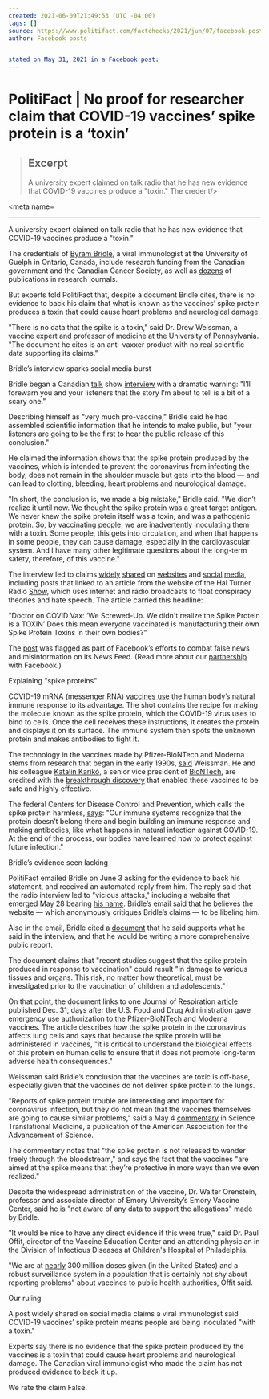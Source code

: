 ```yaml
---
created: 2021-06-09T21:49:53 (UTC -04:00)
tags: []
source: https://www.politifact.com/factchecks/2021/jun/07/facebook-posts/no-proof-researcher-claim-covid-19-vaccines-spike-/
author: Facebook posts


stated on May 31, 2021 in a Facebook post:
---
```


# PolitiFact | No proof for researcher claim that COVID-19 vaccines’ spike protein is a ‘toxin’

> ## Excerpt
> A university expert claimed on talk radio that he has new evidence that COVID-19 vaccines produce a "toxin." The credent/>
  
  

  
  
  <meta name=

---
A university expert claimed on talk radio that he has new evidence that COVID-19 vaccines produce a "toxin."

The credentials of [Byram Bridle](https://ovc.uoguelph.ca/pathobiology/people/faculty/Byram-W-Bridle), a viral immunologist at the University of Guelph in Ontario, Canada, include research funding from the Canadian government and the Canadian Cancer Society, as well as [dozens](https://pubmed.ncbi.nlm.nih.gov/?term=%27%27bridle%20b%27%27) of publications in research journals.

But experts told PolitiFact that, despite a document Bridle cites, there is no evidence to back his claim that what is known as the vaccines’ spike protein produces a toxin that could cause heart problems and neurological damage.

"There is no data that the spike is a toxin," said Dr. Drew Weissman, a vaccine expert and professor of medicine at the University of Pennsylvania. "The document he cites is an anti-vaxxer product with no real scientific data supporting its claims."

Bridle’s interview sparks social media burst

Bridle began a Canadian [talk](https://globalnews.ca/toronto/program/on-point-with-alex-pierson) show [interview](https://omny.fm/shows/on-point-with-alex-pierson/new-peer-reviewed-study-on-covid-19-vaccines-sugge) with a dramatic warning: "I’ll forewarn you and your listeners that the story I’m about to tell is a bit of a scary one." 

Describing himself as "very much pro-vaccine," Bridle said he had assembled scientific information that he intends to make public, but "your listeners are going to be the first to hear the public release of this conclusion." 

He claimed the information shows that the spike protein produced by the vaccines, which is intended to prevent the coronavirus from infecting the body, does not remain in the shoulder muscle but gets into the blood — and can lead to clotting, bleeding, heart problems and neurological damage.  

"In short, the conclusion is, we made a big mistake," Bridle said. "We didn’t realize it until now. We thought the spike protein was a great target antigen. We never knew the spike protein itself was a toxin, and was a pathogenic protein. So, by vaccinating people, we are inadvertently inoculating them with a toxin. Some people, this gets into circulation, and when that happens in some people, they can cause damage, especially in the cardiovascular system. And I have many other legitimate questions about the long-term safety, therefore, of this vaccine."

The interview led to claims [widely](https://t.me/officialcharliewardshow/24656) [shared](https://twitter.com/VaccineChoiceCA/status/1399202320303394823) on [websites](https://www.brighteon.com/3d683a15-fc3d-432d-a057-3313969eb075) and [social](https://www.facebook.com/104857681107232/posts/324239915835673) [media](https://www.instagram.com/tv/CPbrV8OhInD/), including posts that linked to an article from the website of the Hal Turner Radio [Show](https://www.politifact.com/personalities/hal-turner-radio-show/), which uses internet and radio broadcasts to float conspiracy theories and hate speech. The article carried this headline:

"Doctor on COVID Vax: ‘We Screwed-Up. We didn't realize the Spike Protein is a TOXIN’ Does this mean everyone vaccinated is manufacturing their own Spike Protein Toxins in their own bodies?"

The [post](https://archive.is/9wFus) was flagged as part of Facebook’s efforts to combat false news and misinformation on its News Feed. (Read more about our [partnership](https://www.facebook.com/help/1952307158131536?helpref=related) with Facebook.)

Explaining "spike proteins"

COVID-19 mRNA (messenger RNA) [vaccines use](https://www.politifact.com/article/2021/mar/29/ask-politifact-how-can-covid-vaccines-be-safe-when/) the human body’s natural immune response to its advantage. The shot contains the recipe for making the molecule known as the spike protein, which the COVID-19 virus uses to bind to cells. Once the cell receives these instructions, it creates the protein and displays it on its surface. The immune system then spots the unknown protein and makes antibodies to fight it.

The technology in the vaccines made by Pfizer-BioNTech and Moderna stems from research that began in the early 1990s, [said](https://www.politifact.com/article/2021/mar/29/ask-politifact-how-can-covid-vaccines-be-safe-when/) Weissman. He and his colleague [Katalin Karikó](https://biontech.de/sites/default/files/2019-08/20140202_BioNTech_Katalin%20Kariko_ENG_final.pdf), a senior vice president of [BioNTech](https://biontech.de/), are credited with the [breakthrough discovery](https://www.pennmedicine.org/news/news-releases/2020/december/penn-mrna-biology-pioneers-receive-covid19-vaccine-enabled-by-their-foundational-research) that enabled these vaccines to be safe and highly effective.

The federal Centers for Disease Control and Prevention, which calls the spike protein harmless, [says](https://www.cdc.gov/coronavirus/2019-ncov/vaccines/different-vaccines/mrna.html): "Our immune systems recognize that the protein doesn’t belong there and begin building an immune response and making antibodies, like what happens in natural infection against COVID-19. At the end of the process, our bodies have learned how to protect against future infection."

Bridle’s evidence seen lacking

PolitiFact emailed Bridle on June 3 asking for the evidence to back his statement, and received an automated reply from him. The reply said that the radio interview led to "vicious attacks," including a website that emerged May 28 bearing [his name](https://byrambridle.com/). Bridle’s email said that he believes the website — which anonymously critiques Bridle’s claims — to be libeling him.

Also in the email, Bridle cited a [document](https://mcusercontent.com/22e41db63deaf4a84be439c0f/files/6a33980b-683f-4ee4-67d4-cc98dc7fcd37/20210601_Guide_to_COVID_19_vaccines_for_parents.pdf) that he said supports what he said in the interview, and that he would be writing a more comprehensive public report.

The document claims that "recent studies suggest that the spike protein produced in response to vaccination" could result "in damage to various tissues and organs. This risk, no matter how theoretical, must be investigated prior to the vaccination of children and adolescents." 

On that point, the document links to one Journal of Respiration [article](https://www.mdpi.com/2673-527X/1/1/4) published Dec. 31, days after the U.S. Food and Drug Administration gave emergency use authorization to the [Pfizer-BioNTech](https://www.fda.gov/emergency-preparedness-and-response/coronavirus-disease-2019-covid-19/pfizer-biontech-covid-19-vaccine) and [Moderna](https://www.fda.gov/emergency-preparedness-and-response/coronavirus-disease-2019-covid-19/moderna-covid-19-vaccine) vaccines. The article describes how the spike protein in the coronavirus affects lung cells and says that because the spike protein will be administered in vaccines, "it is critical to understand the biological effects of this protein on human cells to ensure that it does not promote long-term adverse health consequences."

Weissman said Bridle’s conclusion that the vaccines are toxic is off-base, especially given that the vaccines do not deliver spike protein to the lungs.

"Reports of spike protein trouble are interesting and important for coronavirus infection, but they do not mean that the vaccines themselves are going to cause similar problems," said a May 4 [commentary](https://blogs.sciencemag.org/pipeline/archives/2021/05/04/spike-protein-behavior) in Science Translational Medicine, a publication of the American Association for the Advancement of Science.

The commentary notes that "the spike protein is not released to wander freely through the bloodstream," and says the fact that the vaccines "are aimed at the spike means that they’re protective in more ways than we even realized."

Despite the widespread administration of the vaccine, Dr. Walter Orenstein, professor and associate director of Emory University’s Emory Vaccine Center, said he is "not aware of any data to support the allegations" made by Bridle. 

"It would be nice to have any direct evidence if this were true," said Dr. Paul Offit, director of the Vaccine Education Center and an attending physician in the Division of Infectious Diseases at Children's Hospital of Philadelphia. 

"We are at [nearly](https://ourworldindata.org/covid-vaccinations) 300 million doses given (in the United States) and a robust surveillance system in a population that is certainly not shy about reporting problems" about vaccines to public health authorities, Offit said.

Our ruling

A post widely shared on social media claims a viral immunologist said COVID-19 vaccines’ spike protein means people are being inoculated "with a toxin."

Experts say there is no evidence that the spike protein produced by the vaccines is a toxin that could cause heart problems and neurological damage. The Canadian viral immunologist who made the claim has not produced evidence to back it up.

We rate the claim False.
